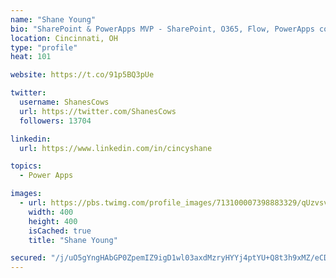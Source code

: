 ```yaml
---
name: "Shane Young"
bio: "SharePoint & PowerApps MVP - SharePoint, O365, Flow, PowerApps consulting? @PowerApps911 | Pure Snark? You found it."
location: Cincinnati, OH
type: "profile"
heat: 101

website: https://t.co/91p5BQ3pUe

twitter:
  username: ShanesCows
  url: https://twitter.com/ShanesCows
  followers: 13704

linkedin:
  url: https://www.linkedin.com/in/cincyshane

topics:
  - Power Apps

images:
  - url: https://pbs.twimg.com/profile_images/713100007398883329/qUzvsvQ3_400x400.jpg
    width: 400
    height: 400
    isCached: true
    title: "Shane Young"

secured: "/j/uO5gYngHAbGP0ZpemIZ9igD1wl03axdMzryHYYj4ptYU+Q8t3h9xMZ/eCDs3RZC/4/27ebRr2O/ZntZxjf3UN3G9PRLpMNVxdylyLuESAZmdxtKHvIVqz54vXipapJRPUvHOAmGdI+O4Wz3+nxou9AFk9114KgS7w8BxkWxlb2av1YNGGY1KQhtLe+pRpKqR4+6+z5fztQyjf66+vQPjreR3sdBSxSvyccRzBfnKBx6qvb07rdz7NtKuj1MQcdJmF/q4Jdb9lqjKJbcIdn7OLvk2rAvUT8wTNEBaiR5mFtniZvierYDs8XTjNvDwuodOlw0c4FMgNCF6rtpTBisMH1dAG0c5TAW2QGc5GSnDS6t6MRQMTPItwKHZm+1MgCBVrfgwgXEipTtYIDukRzZeVu3bRWnkf+CJIxJVf7TY=;h/LRO8YmyGXa338is/hHgg=="
---
```


